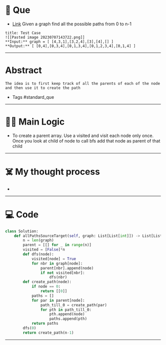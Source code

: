 # 🧩 Que
- [Link](https://leetcode.com/problems/all-paths-from-source-to-target/)
Given a graph find all the possible paths from 0 to n-1
```ad-question
title: Test Case
![[Pasted image 20230707143722.png]]
**Input:** graph = [ [4,3,1],[3,2,4],[3],[4],[] ]
**Output:** [ [0,4],[0,3,4],[0,1,3,4],[0,1,2,3,4],[0,1,4] ]
```

---
# Abstract
```ad-abstract
The idea is to first keep track of all the parents of each of the node and then use it to create the path
```

- Tags #standard_que 
--- 
# 🕵️‍♂️ Main Logic
- To create a parent array. Use a visited and visit each node only once. Once you look at child of node to call bfs add that node as parent of that child

---
# ☠️ My thought process
- 
---

# 💻 Code
```python
class Solution:
    def allPathsSourceTarget(self, graph: List[List[int]]) -> List[List[int]]:
        n = len(graph)
        parent = [[] for _ in range(n)]
        visited = [False]*n
        def dfs(node):
            visited[node] = True
            for nbr in graph[node]:
                parent[nbr].append(node)
                if not visited[nbr]:
                    dfs(nbr)
        def create_path(node):
            if node == 0:
                return [[0]]
            paths = []
            for par in parent[node]:
                path_till_0 = create_path(par)
                for pth in path_till_0:
                    pth.append(node)
                    paths.append(pth)
            return paths
        dfs(0)
        return create_path(n-1)
```
---
